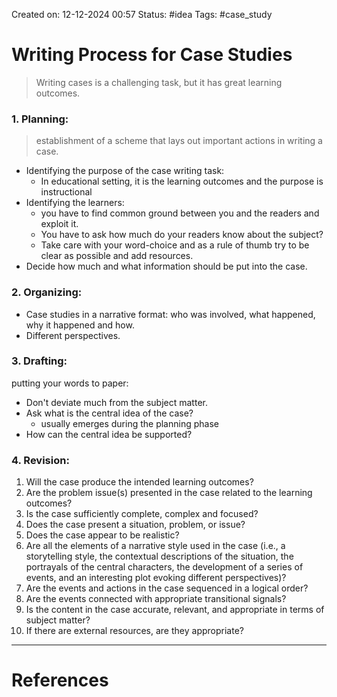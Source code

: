 Created on: 12-12-2024 00:57
Status: #idea
Tags: #case_study 
# Writing Process for Case Studies
> Writing cases is a challenging task, but it has great learning outcomes. 

### 1. Planning:
> establishment of a scheme that lays out important actions in writing a case. 
- Identifying the purpose of the case writing task:
	- In educational setting, it is the learning outcomes and the purpose is instructional
- Identifying the learners:
	- you have to find common ground between you and the readers and exploit it.
	- You have to ask how much do your readers know about the subject?
	- Take care with your word-choice and as a rule of thumb try to be clear as possible and add resources.
- Decide how much and what information should be put into the case.

### 2. Organizing:
- Case studies in a narrative format: who was involved, what happened, why it happened and how.
- Different perspectives.
### 3. Drafting:
putting your words to paper:
- Don't deviate much from the subject matter. 
- Ask what is the central idea of the case? 
	- usually emerges during the planning phase
- How can the central idea be supported?

### 4. Revision:
1. Will the case produce the intended learning outcomes?
2. Are the problem issue(s) presented in the case related to the learning outcomes? 
3. Is the case sufficiently complete, complex and focused? 
4. Does the case present a situation, problem, or issue? 
5. Does the case appear to be realistic? 
6. Are all the elements of a narrative style used in the case (i.e., a storytelling style, the contextual descriptions of the situation, the portrayals of the central characters, the development of a series of events, and an interesting plot evoking different perspectives)? 
7. Are the events and actions in the case sequenced in a logical order? 
8. Are the events connected with appropriate transitional signals? 
9. Is the content in the case accurate, relevant, and appropriate in terms of subject matter? 
10. If there are external resources, are they appropriate?




-----------------
# References